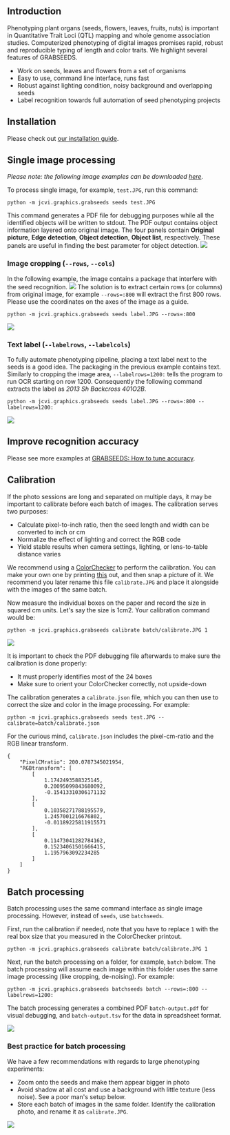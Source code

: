 ## Introduction
Phenotyping plant organs (seeds, flowers, leaves, fruits, nuts) is important in Quantitative Trait Loci (QTL) mapping and whole genome association studies. Computerized phenotyping of digital images promises rapid, robust and reproducible typing of length and color traits. We highlight several features of GRABSEEDS.

* Work on seeds, leaves and flowers from a set of organisms
* Easy to use, command line interface, runs fast
* Robust against lighting condition, noisy background and overlapping seeds
* Label recognition towards full automation of seed phenotyping projects

## Installation
Please check out [our installation guide](https://github.com/tanghaibao/jcvi/wiki/GRABSEEDS:-How-to-install).

## Single image processing
*Please note: the following image examples can be downloaded [here](https://dl.dropboxusercontent.com/u/15937715/Data/GRABSEEDS/test-data.zip).*

To process single image, for example, ``test.JPG``, run this command:
```
python -m jcvi.graphics.grabseeds seeds test.JPG
```
This command generates a PDF file for debugging purposes while all the identified objects will be written to stdout. The PDF output contains object information layered onto original image. The four panels contain **Original picture**, **Edge detection**, **Object detection**, **Object list**, respectively. These panels are useful in finding the best parameter for object detection.
![](https://dl.dropboxusercontent.com/u/15937715/Data/GRABSEEDS/test.png)

### Image cropping (``--rows``, ``--cols``)
In the following example, the image contains a package that interfere with the seed recognition.
![](https://dl.dropboxusercontent.com/u/15937715/Data/GRABSEEDS/label0.png)
The solution is to extract certain rows (or columns) from original image, for example ``--rows=:800`` will extract the first 800 rows. Please use the coordinates on the axes of the image as a guide.
```
python -m jcvi.graphics.grabseeds seeds label.JPG --rows=:800
```
![](https://dl.dropboxusercontent.com/u/15937715/Data/GRABSEEDS/label1.png)

### Text label (``--labelrows``, ``--labelcols``)
To fully automate phenotyping pipeline, placing a text label next to the seeds is a good idea. The packaging in the previous example contains text. Similarly to cropping the image area, ``--labelrows=1200:`` tells the program to run OCR starting on row 1200. Consequently the following command extracts the label as *2013 Sh Backcross 401O2B*.
```
python -m jcvi.graphics.grabseeds seeds label.JPG --rows=:800 --labelrows=1200:
```
![](https://dl.dropboxusercontent.com/u/15937715/Data/GRABSEEDS/label2.png)

## Improve recognition accuracy
Please see more examples at [GRABSEEDS: How to tune accuracy](https://github.com/tanghaibao/jcvi/wiki/GRABSEEDS:-How-to-tune-accuracy).

## Calibration
If the photo sessions are long and separated on multiple days, it may be important to calibrate before each batch of images. The calibration serves two purposes:
- Calculate pixel-to-inch ratio, then the seed length and width can be converted to inch or cm
- Normalize the effect of lighting and correct the RGB code
- Yield stable results when camera settings, lighting, or lens-to-table distance varies

We recommend using a [ColorChecker](http://en.wikipedia.org/wiki/ColorChecker) to perform the calibration. You can make your own one by printing [this](https://dl.dropboxusercontent.com/u/15937715/Data/GRABSEEDS/colorchecker.pdf) out, and then snap a picture of it. We recommend you later rename this file ``calibrate.JPG`` and place it alongside with the images of the same batch.

Now measure the individual boxes on the paper and record the size in squared cm units. Let's say the size is 1cm2. Your calibration command would be:
```
python -m jcvi.graphics.grabseeds calibrate batch/calibrate.JPG 1
```
![](https://dl.dropboxusercontent.com/u/15937715/Data/GRABSEEDS/calibrate.png)

It is important to check the PDF debugging file afterwards to make sure the calibration is done properly:
- It must properly identifies most of the 24 boxes
- Make sure to orient your ColorChecker correctly, not upside-down

The calibration generates a `calibrate.json` file, which you can then use to correct the size and color in the image processing. For example:
```
python -m jcvi.graphics.grabseeds seeds test.JPG --calibrate=batch/calibrate.json
```
For the curious mind, `calibrate.json` includes the pixel-cm-ratio and the RGB linear transform.
```
{
    "PixelCMratio": 200.0787345021954,
    "RGBtransform": [
        [
            1.1742493588325145,
            0.20095099843680092,
            -0.15413310306171132
        ],
        [
            0.10358271788195579,
            1.2457001216676802,
            -0.01189225811915571
        ],
        [
            0.11473041282784162,
            0.15234061501666415,
            1.1957963092234285
        ]
    ]
}
```

## Batch processing
Batch processing uses the same command interface as single image processing. However, instead of ``seeds``, use ``batchseeds``.

First, run the calibration if needed, note that you have to replace ``1`` with the real box size that you measured in the ColorChecker printout.
```
python -m jcvi.graphics.grabseeds calibrate batch/calibrate.JPG 1
```
Next, run the batch processing on a folder, for example, ``batch`` below. The batch processing will assume each image within this folder uses the same image processing (like cropping, de-noising). For example:
```
python -m jcvi.graphics.grabseeds batchseeds batch --rows=:800 --labelrows=1200:
```

The batch processing generates a combined PDF ``batch-output.pdf`` for visual debugging, and ``batch-output.tsv`` for the data in spreadsheet format.

![](https://dl.dropboxusercontent.com/u/15937715/Data/GRABSEEDS/screenshot.png)

### Best practice for batch processing
We have a few recommendations with regards to large phenotyping experiments:
- Zoom onto the seeds and make them appear bigger in photo
- Avoid shadow at all cost and use a background with little texture (less noise). See a poor man's setup below.
- Store each batch of images in the same folder. Identify the calibration photo, and rename it as ``calibrate.JPG``.

![](https://dl.dropboxusercontent.com/u/15937715/Data/GRABSEEDS/poorman.jpg)
